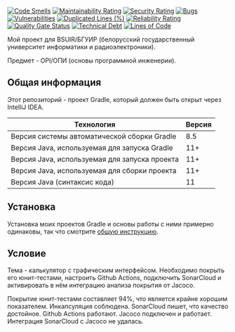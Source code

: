 [![Code Smells](https://sonarcloud.io/api/project_badges/measure?project=Hummel009_Basics-of-Software-Engineering&metric=code_smells)](https://sonarcloud.io/summary/overall?id=Hummel009_Basics-of-Software-Engineering)
[![Maintainability Rating](https://sonarcloud.io/api/project_badges/measure?project=Hummel009_Basics-of-Software-Engineering&metric=sqale_rating)](https://sonarcloud.io/summary/overall?id=Hummel009_Basics-of-Software-Engineering)
[![Security Rating](https://sonarcloud.io/api/project_badges/measure?project=Hummel009_Basics-of-Software-Engineering&metric=security_rating)](https://sonarcloud.io/summary/overall?id=Hummel009_Basics-of-Software-Engineering)
[![Bugs](https://sonarcloud.io/api/project_badges/measure?project=Hummel009_Basics-of-Software-Engineering&metric=bugs)](https://sonarcloud.io/summary/overall?id=Hummel009_Basics-of-Software-Engineering)
[![Vulnerabilities](https://sonarcloud.io/api/project_badges/measure?project=Hummel009_Basics-of-Software-Engineering&metric=vulnerabilities)](https://sonarcloud.io/summary/overall?id=Hummel009_Basics-of-Software-Engineering)
[![Duplicated Lines (%)](https://sonarcloud.io/api/project_badges/measure?project=Hummel009_Basics-of-Software-Engineering&metric=duplicated_lines_density)](https://sonarcloud.io/summary/overall?id=Hummel009_Basics-of-Software-Engineering)
[![Reliability Rating](https://sonarcloud.io/api/project_badges/measure?project=Hummel009_Basics-of-Software-Engineering&metric=reliability_rating)](https://sonarcloud.io/summary/overall?id=Hummel009_Basics-of-Software-Engineering)
[![Quality Gate Status](https://sonarcloud.io/api/project_badges/measure?project=Hummel009_Basics-of-Software-Engineering&metric=alert_status)](https://sonarcloud.io/summary/overall?id=Hummel009_Basics-of-Software-Engineering)
[![Technical Debt](https://sonarcloud.io/api/project_badges/measure?project=Hummel009_Basics-of-Software-Engineering&metric=sqale_index)](https://sonarcloud.io/summary/overall?id=Hummel009_Basics-of-Software-Engineering)
[![Lines of Code](https://sonarcloud.io/api/project_badges/measure?project=Hummel009_Basics-of-Software-Engineering&metric=ncloc)](https://sonarcloud.io/summary/overall?id=Hummel009_Basics-of-Software-Engineering)

Мой проект для BSUIR/БГУИР (белорусский государственный университет информатики и радиоэлектроники).

Предмет - OPI/ОПИ (основы программной инженерии).

## Общая информация

Этот репозиторий - проект Gradle, который должен быть открыт через IntelliJ IDEA.

| Технология                                    | Версия |
|-----------------------------------------------|--------|
| Версия системы автоматической сборки Gradle   | 8.5    |
| Версия Java, используемая для запуска Gradle  | 11+    |
| Версия Java, используемая для запуска проекта | 11+    |
| Версия Java, используемая для сборки проекта  | 11+    |
| Версия Java (синтаксис кода)                  | 11     |

## Установка

Установка моих проектов Gradle и основы работы с ними примерно одинаковы, так что
смотрите [общую инструкцию](https://github.com/Hummel009/Legendary-Item#readme).

## Условие

Тема - калькулятор с графическим интерфейсом. Необходимо покрыть его юнит-тестами, настроить Github Actions, подключить
SonarCloud и активировать в нём интеграцию анализа покрытия от Jacoco.

Покрытие юнит-тестами составляет 94%, что является крайне хорошим показателем. Инкапсуляция соблюдена. SonarCloud пишет,
что качество достойное. Github Actions работают. Jacoco подключен и работает. Интеграция SonarCloud с Jacoco не удалась.
